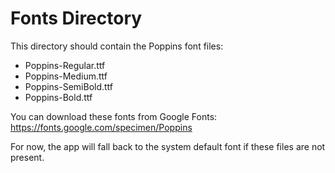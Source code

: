 # Fonts Directory

This directory should contain the Poppins font files:
- Poppins-Regular.ttf
- Poppins-Medium.ttf
- Poppins-SemiBold.ttf
- Poppins-Bold.ttf

You can download these fonts from Google Fonts: https://fonts.google.com/specimen/Poppins

For now, the app will fall back to the system default font if these files are not present.